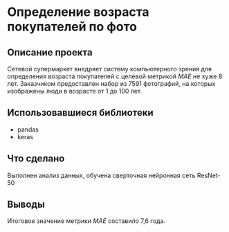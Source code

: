 # Определение возраста покупателей по фото

## Описание проекта
Сетевой супермаркет внедряет систему компьютерного зрения для определения возраста покупателей с целевой метрикой *MAE* не хуже 8 лет. Заказчиком предоставлен набор из 7591 фотографий, на которых изображены люди в возрасте от 1 до 100 лет.

## Использовавшиеся библиотеки
- pandas
- keras

## Что сделано
Выполнен анализ данных, обучена сверточная нейронная сеть ResNet-50

## Выводы
Итоговое значение метрики *MAE* составило 7,6 года.